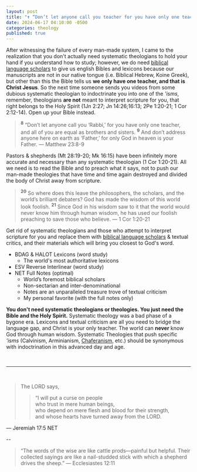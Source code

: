 ```yaml
---
layout: post
title: "✝️ “Don’t let anyone call you teacher for you have only one teacher Jesus Christ, and all of you are equal as brothers” It's time for us to pull our heads out of the theological sand." 
date: 2024-06-17 04:10:00 -0500
categories: theology
published: true
---
```


After witnessing the failure of every man-made system, I came to the realization that you don't actually need systematic theologians to hold your hand if you understand how to study; however, we do need  [biblical language scholars](https://sevenshepherd.github.io/hierarchy-of-authority/) to give us english Bibles and lexicons because our manuscripts are not in our native tongue (i.e. Biblical Hebrew, Koine Greek), but other than this the Bible tells us **we only have one teacher, and that is Christ Jesus**. So the next time someone sends you videos from some dubious systematic theologian to indoctrinate you into one of the *'isms*, remember, theologians **are not** meant to interpret scripture for you, that right belongs to the Holy Spirit (1Jn 2:27; Jn 14:26;16:13; 2Pe 1:20-21; 1 Cor 2:12-14). Open up your Bible instead.

> <sup style="font-weight:bold">8</sup> “Don’t let anyone call you ‘Rabbi,’ for you have only one teacher, and all of you are equal as brothers and sisters. <sup style="font-weight:bold">9</sup> And don’t address anyone here on earth as ‘Father,’ for only God in heaven is your Father. &mdash; Matthew 23:8-9

Pastors & shepherds (Mt 28:19-20; Mk 16:15) have been infinitely more accurate and necessary than any systematic theologian (1 Cor 1:20-21). All we need is to read the Bible and to preach what it says, not to push our man-made theologies that have time and time again destroyed and divided the body of Christ away from scripture.

> <sup style="font-weight:bold">20</sup> So where does this leave the philosophers, the scholars, and the world’s brilliant debaters? God has made the wisdom of this world look foolish. <sup style="font-weight:bold">21</sup> Since God in his wisdom saw to it that the world would never know him through human wisdom, he has used our foolish preaching to save those who believe. &mdash; 1 Cor 1:20-21

<!-- I recommend an accurate Bible that is closest to the original autograph, like ESV Study Bible (literal), NET Full Notes (optimal), NLT Filament (dynamic & meaning based). I then recommend The English-Greek Reverse Interlinear New Testament: English Standard Version (ESV) and the lexicon like BDAG, the worlds most authoritative Greek lexicon to understand the meaning of the Greek words in the new testament, and HALOT to understand biblical hebrew in the old testament. -->

Get rid of systematic theologians and those who attempt to interpret scripture for you and replace them with [biblical language scholars](https://sevenshepherd.github.io/hierarchy-of-authority/) & textual critics, and their materials which will bring you closest to God's word.
- BDAG & HALOT Lexicons (word study)
    - The world's most authoritative lexicons
- ESV Reverse Interlinear (word study)
- NET Full Notes (optimal)
    - World’s foremost biblical scholars
    - Non-sectarian and inter-denominational
    - Notes are an unparalleled treasure trove of textual criticism
    - My personal favorite (with the full notes only)

**You don't need systematic theologians or theologies. You just need the Bible and the Holy Spirit.** Systematic theology was a bad phase of a bygone era. Lexicons and textual criticism are all you need to bridge the language gap, and Christ is your only teacher. The world can **never** know God through human wisdom. Systematic Theologies that push specific *'isms* (Calvinism, Arminianism, [Chaferanism](https://sevenshepherd.github.io/free-grace-theology/), etc.) should be synonymous with indoctrination in this advanced day and age.

<br>

---

<br>

> The LORD says,<br>
>>“I will put a curse on people<br>
who trust in mere human beings,<br>
who depend on mere flesh and blood for their strength,<br>
and whose hearts have turned away from the LORD.
>
&mdash; Jeremiah 17:5 NET

--

> “The words of the wise are like cattle prods—painful but helpful. Their collected sayings are like a nail-studded stick with which a shepherd drives the sheep.” ― Ecclesiastes 12:11

<script>
    var refTagger = {
        settings: {
            bibleVersion: 'NLT'
        }
    }; 

    (function(d, t) {
        var n=d.querySelector('[nonce]');
        refTagger.settings.nonce = n && (n.nonce||n.getAttribute('nonce'));
        var g = d.createElement(t), s = d.getElementsByTagName(t)[0];
        g.src = 'https://api.reftagger.com/v2/RefTagger.js';
        g.nonce = refTagger.settings.nonce;
        s.parentNode.insertBefore(g, s);
    }(document, 'script'));
</script>